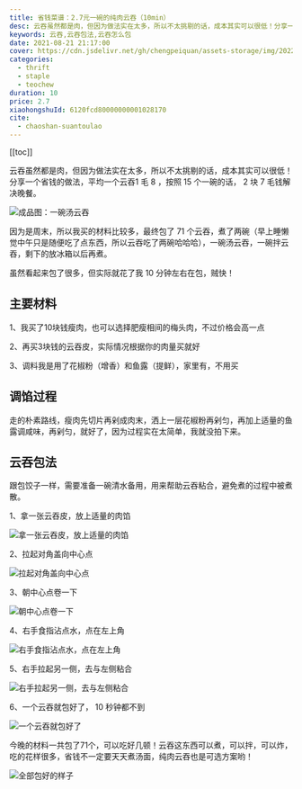```yaml
---
title: 省钱菜谱：2.7元一碗的纯肉云吞（10min）
desc: 云吞虽然都是肉，但因为做法实在太多，所以不太挑剔的话，成本其实可以很低！分享一个省钱的做法，平均一个云吞1毛8，按照15个一碗的话，2块7毛钱解决晚餐。
keywords: 云吞,云吞包法,云吞怎么包
date: 2021-08-21 21:17:00
cover: https://cdn.jsdelivr.net/gh/chengpeiquan/assets-storage/img/2022/01/20220110235534.jpg
categories:
  - thrift
  - staple
  - teochew
duration: 10
price: 2.7
xiaohongshuId: 6120fcd80000000001028170
cite:
  - chaoshan-suantoulao
---
```


[[toc]]

云吞虽然都是肉，但因为做法实在太多，所以不太挑剔的话，成本其实可以很低！分享一个省钱的做法，平均一个云吞1 毛 8 ，按照 15 个一碗的话， 2 块 7 毛钱解决晚餐。

![成品图：一碗汤云吞](https://cdn.jsdelivr.net/gh/chengpeiquan/assets-storage/img/2022/01/20220110235705.jpg)

因为是周末，所以我买的材料比较多，最终包了 71 个云吞，煮了两碗（早上睡懒觉中午只是随便吃了点东西，所以云吞吃了两碗哈哈哈），一碗汤云吞，一碗拌云吞，剩下的放冰箱以后再煮。

虽然看起来包了很多，但实际就花了我 10 分钟左右在包，贼快！

## 主要材料

1、我买了10块钱瘦肉，也可以选择肥瘦相间的梅头肉，不过价格会高一点

2、再买3块钱的云吞皮，实际情况根据你的肉量买就好

3、调料我是用了花椒粉（增香）和鱼露（提鲜），家里有，不用买

## 调馅过程

走的朴素路线，瘦肉先切片再剁成肉末，洒上一层花椒粉再剁匀，再加上适量的鱼露调咸味，再剁匀，就好了，因为过程实在太简单，我就没拍下来。

## 云吞包法

跟包饺子一样，需要准备一碗清水备用，用来帮助云吞粘合，避免煮的过程中被煮散。

1、拿一张云吞皮，放上适量的肉馅

![拿一张云吞皮，放上适量的肉馅](https://cdn.jsdelivr.net/gh/chengpeiquan/assets-storage/img/2022/01/20220110235712.jpg)

2、拉起对角盖向中心点

![拉起对角盖向中心点](https://cdn.jsdelivr.net/gh/chengpeiquan/assets-storage/img/2022/01/20220110235711.jpg)

3、朝中心点卷一下

![朝中心点卷一下](https://cdn.jsdelivr.net/gh/chengpeiquan/assets-storage/img/2022/01/20220110235710.jpg)

4、右手食指沾点水，点在左上角

![右手食指沾点水，点在左上角](https://cdn.jsdelivr.net/gh/chengpeiquan/assets-storage/img/2022/01/20220110235709.jpg)

5、右手拉起另一侧，去与左侧粘合

![右手拉起另一侧，去与左侧粘合](https://cdn.jsdelivr.net/gh/chengpeiquan/assets-storage/img/2022/01/20220110235708.jpg)

6、一个云吞就包好了， 10 秒钟都不到

![一个云吞就包好了](https://cdn.jsdelivr.net/gh/chengpeiquan/assets-storage/img/2022/01/20220110235707.jpg)

今晚的材料一共包了71个，可以吃好几顿！云吞这东西可以煮，可以拌，可以炸，吃的花样很多，省钱不一定要天天煮汤面，纯肉云吞也是可选方案哟！

![全部包好的样子](https://cdn.jsdelivr.net/gh/chengpeiquan/assets-storage/img/2022/01/20220110235706.jpg)
